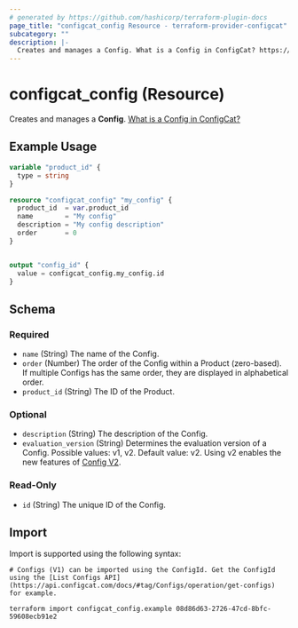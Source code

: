 ```yaml
---
# generated by https://github.com/hashicorp/terraform-plugin-docs
page_title: "configcat_config Resource - terraform-provider-configcat"
subcategory: ""
description: |-
  Creates and manages a Config. What is a Config in ConfigCat? https://configcat.com/docs/main-concepts
---
```


# configcat_config (Resource)

Creates and manages a **Config**. [What is a Config in ConfigCat?](https://configcat.com/docs/main-concepts)

## Example Usage

```terraform
variable "product_id" {
  type = string
}

resource "configcat_config" "my_config" {
  product_id  = var.product_id
  name        = "My config"
  description = "My config description"
  order       = 0
}


output "config_id" {
  value = configcat_config.my_config.id
}
```

<!-- schema generated by tfplugindocs -->
## Schema

### Required

- `name` (String) The name of the Config.
- `order` (Number) The order of the Config within a Product (zero-based). If multiple Configs has the same order, they are displayed in alphabetical order.
- `product_id` (String) The ID of the Product.

### Optional

- `description` (String) The description of the Config.
- `evaluation_version` (String) Determines the evaluation version of a Config. Possible values: v1, v2. Default value: v2. Using v2 enables the new features of [Config V2](https://configcat.com/docs/advanced/config-v2).

### Read-Only

- `id` (String) The unique ID of the Config.

## Import

Import is supported using the following syntax:

```shell
# Configs (V1) can be imported using the ConfigId. Get the ConfigId using the [List Configs API](https://api.configcat.com/docs/#tag/Configs/operation/get-configs) for example.

terraform import configcat_config.example 08d86d63-2726-47cd-8bfc-59608ecb91e2
```
